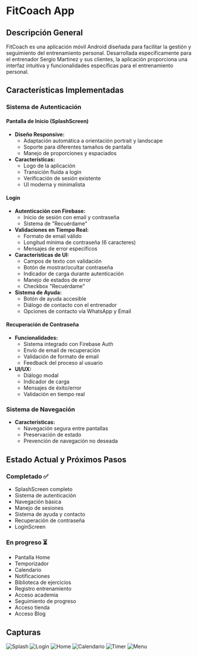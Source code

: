 # FitCoach App

## Descripción General

FitCoach es una aplicación móvil Android diseñada para facilitar la gestión y seguimiento del entrenamiento personal. Desarrollada específicamente para el entrenador Sergio Martinez y sus clientes, la aplicación proporciona una interfaz intuitiva y funcionalidades específicas para el entrenamiento personal.

## Características Implementadas

### Sistema de Autenticación

#### Pantalla de Inicio (SplashScreen)

- **Diseño Responsive:**
  - Adaptación automática a orientación portrait y landscape
  - Soporte para diferentes tamaños de pantalla
  - Manejo de proporciones y espaciados
- **Características:**
  - Logo de la aplicación
  - Transición fluida a login
  - Verificación de sesión existente
  - UI moderna y minimalista

#### Login

- **Autenticación con Firebase:**
  - Inicio de sesión con email y contraseña
  - Sistema de "Recuérdame"
- **Validaciones en Tiempo Real:**
  - Formato de email válido
  - Longitud mínima de contraseña (6 caracteres)
  - Mensajes de error específicos
- **Características de UI:**
  - Campos de texto con validación
  - Botón de mostrar/ocultar contraseña
  - Indicador de carga durante autenticación
  - Manejo de estados de error
  - Checkbox "Recuérdame"
- **Sistema de Ayuda:**
  - Botón de ayuda accesible
  - Diálogo de contacto con el entrenador
  - Opciones de contacto vía WhatsApp y Email

#### Recuperación de Contraseña

- **Funcionalidades:**
  - Sistema integrado con Firebase Auth
  - Envío de email de recuperación
  - Validación de formato de email
  - Feedback del proceso al usuario
- **UI/UX:**
  - Diálogo modal
  - Indicador de carga
  - Mensajes de éxito/error
  - Validación en tiempo real

### Sistema de Navegación

- **Características:**
  - Navegación segura entre pantallas
  - Preservación de estado
  - Prevención de navegación no deseada

## Estado Actual y Próximos Pasos

### Completado ✅

- SplashScreen completo
- Sistema de autenticación
- Navegación básica
- Manejo de sesiones
- Sistema de ayuda y contacto
- Recuperación de contraseña
- LoginScreen

### En progreso ⏳

- Pantalla Home
- Temporizador
- Calendario
- Notificaciones
- Biblioteca de ejercicios
- Registro entrenamiento
- Acceso academia
- Seguimiento de progreso
- Acceso tienda
- Acceso Blog

## Capturas
![Splash](Capturas/Splash.jpg)
![Login](Capturas/Login_normal.jpg)
![Home](Capturas/Home.jpg)
![Calendario](Capturas/Calendario.jpg)
![Timer](Capturas/Temporizador.jpg)
![Menu](Capturas/Menulateral_oscuro.jpg)


